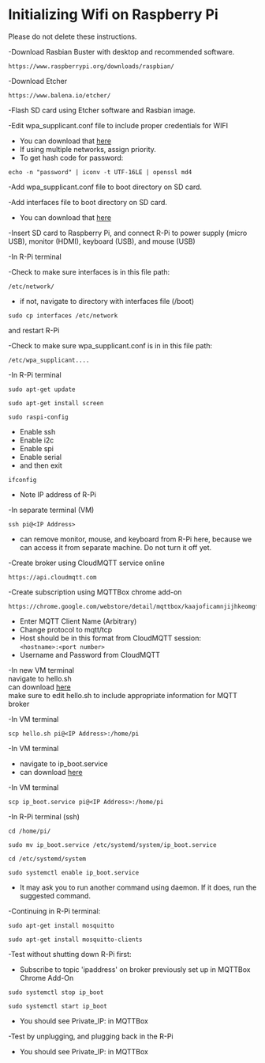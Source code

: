 # Initializing Wifi on Raspberry Pi

Please do not delete these instructions.

-Download Rasbian Buster with desktop and recommended software.
  ```
  https://www.raspberrypi.org/downloads/raspbian/
  ```
-Download Etcher
  ```
  https://www.balena.io/etcher/
  ```
-Flash SD card using Etcher software and Rasbian image.

-Edit wpa_supplicant.conf file to include proper credentials for WIFI  
   * You can download that [here](https://github.com/NoelleTemple/noelle_digital_controls/blob/master/Initializing_Wifi/wpa_supplicant.conf)  
   * If using multiple networks, assign priority.  
   * To get hash code for password:
  ```
  echo -n "password" | iconv -t UTF-16LE | openssl md4
  ```
-Add wpa_supplicant.conf file to boot directory on SD card.

-Add interfaces file to boot directory on SD card.  
   * You can download that [here](https://github.com/NoelleTemple/noelle_digital_controls/blob/master/Initializing_Wifi/interfaces)

-Insert SD card to Raspberry Pi, and connect R-Pi to power supply (micro USB), monitor (HDMI), keyboard (USB), and mouse (USB)
 
-In R-Pi terminal


-Check to make sure interfaces is in this file path:
```
/etc/network/
```
   * if not, navigate to directory with interfaces file (/boot) 
  ```
  sudo cp interfaces /etc/network
  ```
   and restart R-Pi
  
-Check to make sure wpa_supplicant.conf is in in this file path:
```
/etc/wpa_supplicant....
```
-In R-Pi terminal
```
sudo apt-get update
```
```
sudo apt-get install screen
```

```
sudo raspi-config
```
   * Enable ssh  
   * Enable i2c  
   * Enable spi  
   * Enable serial  
   * and then exit  
  
```
ifconfig
```
   * Note IP address of R-Pi

-In separate terminal (VM)
```
ssh pi@<IP Address>
```
   * can remove monitor, mouse, and keyboard from R-Pi here, because we can access it from separate machine.  Do not turn it off yet.

-Create broker using CloudMQTT service online
```
https://api.cloudmqtt.com
```

-Create subscription using MQTTBox chrome add-on
```
https://chrome.google.com/webstore/detail/mqttbox/kaajoficamnjijhkeomgfljpicifbkaf
```
   * Enter MQTT Client Name (Arbitrary)  
   * Change protocol to mqtt/tcp  
   * Host should be in this format from CloudMQTT session:  
    ```
    <hostname>:<port number>
    ```
   * Username and Password from CloudMQTT  

-In new VM terminal  
    navigate to hello.sh  
    can download [here](https://github.com/NoelleTemple/noelle_digital_controls/blob/master/Initializing_Wifi/hello.sh)  
    make sure to edit hello.sh to include appropriate information for MQTT broker  

-In VM terminal
  ```
  scp hello.sh pi@<IP Address>:/home/pi
  ```

-In VM terminal   
   * navigate to ip_boot.service  
   * can download [here](https://github.com/NoelleTemple/noelle_digital_controls/blob/master/Initializing_Wifi/ip_boot.service)  

-In VM terminal 
  ```
  scp ip_boot.service pi@<IP Address>:/home/pi
  ```
  
-In R-Pi terminal (ssh)
  ```
  cd /home/pi/
  ```
  ```
  sudo mv ip_boot.service /etc/systemd/system/ip_boot.service
  ```
  ```
  cd /etc/systemd/system
  ```
  ```
  sudo systemctl enable ip_boot.service
  ```
   * It may ask you to run another command using daemon.  If it does, run the suggested command.  

-Continuing in R-Pi terminal:  
  ```
  sudo apt-get install mosquitto
  ```
  ```
  sudo apt-get install mosquitto-clients
  ```
  
-Test without shutting down R-Pi first:  
   * Subscribe to topic 'ipaddress' on broker previously set up in MQTTBox Chrome Add-On  
```
sudo systemctl stop ip_boot
```
```
sudo systemctl start ip_boot
```
   * You should see Private_IP:<IP Address> in MQTTBox

-Test by unplugging, and plugging back in the R-Pi
   * You should see Private_IP:<IP Address> in MQTTBox
